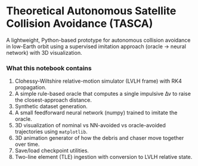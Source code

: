 # Theoretical Autonomous Satellite Collision Avoidance (TASCA)
A lightweight, Python-based prototype for autonomous collision avoidance in low-Earth orbit using a supervised imitation approach (oracle → neural network) with 3D visualization.

### What this notebook contains
1. Clohessy-Wiltshire relative-motion simulator (LVLH frame) with RK4 propagation.
2. A simple rule-based oracle that computes a single impulsive ∆v to raise the closest-approach distance.
3. Synthetic dataset generation.
4. A small feedforward neural network (numpy) trained to imitate the oracle.
5. 3D visualization of nominal vs NN-avoided vs oracle-avoided trajectories using `matplotlib`.
6. 3D animation generator of how the debris and chaser move together over time.
7. Save/load checkpoint utilities.
8. Two-line element (TLE) ingestion with conversion to LVLH relative state.
